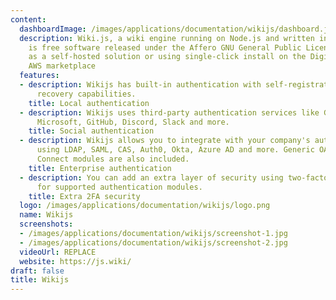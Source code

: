 ```yaml
---
content:
  dashboardImage: /images/applications/documentation/wikijs/dashboard.jpg
  description: Wiki.js, a wiki engine running on Node.js and written in JavaScript,
    is free software released under the Affero GNU General Public License. It is available
    as a self-hosted solution or using single-click install on the DigitalOcean and
    AWS marketplace
  features:
  - description: Wikijs has built-in authentication with self-registration and password
      recovery capabilities.
    title: Local authentication
  - description: Wikijs uses third-party authentication services like Google, Facebook,
      Microsoft, GitHub, Discord, Slack and more.
    title: Social authentication
  - description: Wikijs allows you to integrate with your company's authentication
      using LDAP, SAML, CAS, Auth0, Okta, Azure AD and more. Generic OAuth2 and OpenID
      Connect modules are also included.
    title: Enterprise authentication
  - description: You can add an extra layer of security using two-factor authentication
      for supported authentication modules.
    title: Extra 2FA security
  logo: /images/applications/documentation/wikijs/logo.png
  name: Wikijs
  screenshots:
  - /images/applications/documentation/wikijs/screenshot-1.jpg
  - /images/applications/documentation/wikijs/screenshot-2.jpg
  videoUrl: REPLACE
  website: https://js.wiki/
draft: false
title: Wikijs
---
```


